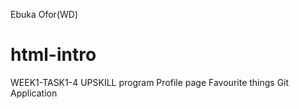 Ebuka Ofor(WD)
# html-intro
WEEK1-TASK1-4 UPSKILL program
Profile page
Favourite things
Git Application
